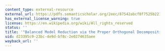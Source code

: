```yaml
---
content_type: external-resource
external_url: https://pdfs.semanticscholar.org/2eec/87542abcf8f7525b221f6acccc4e9c311bfc.pdf
has_external_license_warning: true
license: https://en.wikipedia.org/wiki/All_rights_reserved
status: ''
title: '"Balanced Model Reduction via the Proper Orthogonal Decomposition." (PDF)'
uid: d23395c9-23bc-4e9d-bf8c-2e0274635aee
wayback_url: ''
---
```


